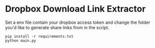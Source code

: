 # Dropbox Download Link Extractor

Set a env file contain your dropbox access token and change the folder you'd like to generate share links from in the script.

```
pip install -r requirements.txt
python main.py
```